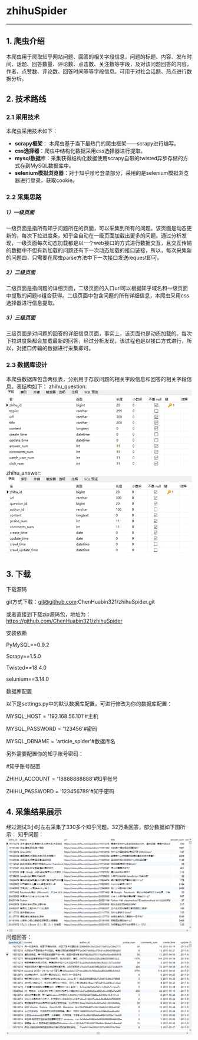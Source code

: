# zhihuSpider

---
## 1. 爬虫介绍
本爬虫用于爬取知乎网站问题、回答的相关字段信息，问题的标题、内容、发布时间、话题、回答数量、评论数、点击数、关注数等字段，及对该问题回答的内容，作者、点赞数、评论数、回答时间等等字段信息。可用于对社会话题、热点进行数据分析。
## 2. 技术路线
### 2.1 采用技术
本爬虫采用技术如下：
- **scrapy框架**：
本爬虫基于当下最热门的爬虫框架——scrapy进行编写。
- **css选择器**：爬虫中结构化数据采用css选择器进行提取。
- **mysql数据**库：采集获得结构化数据使用scrapy自带的twisted异步存储的方式存到MySQL数据库中。
- **selenium模拟浏览器**：对于知乎账号登录部分，采用的是selenium模拟浏览器进行登录，获取cookie。
### 2.2 采集思路
##### 1）一级页面
一级页面是指所有知乎问题所在的页面，可以采集到所有的问题。该页面是动态更新的，每次下拉进度条，知乎会自动在一级页面加载出更多的问题。通过分析发现，一级页面每次动态加载都是以一个web接口的方式进行数据交互，且交互传输的数据中不但有新加载的问题还有下一次动态加载的接口链接，所以，每次采集新的问题四，只需要在爬虫parse方法中下一次接口发送request即可。
##### 2）二级页面
二级页面是指问题的详细页面，二级页面的入口url可以根据知乎域名和一级页面中提取的问题id组合获得。二级页面中包含问题的所有详细信息，本爬虫采用css选择器进行信息提取。
##### 3）三级页面
三级页面是对问题的回答的详细信息页面，事实上，该页面也是动态加载的。每次下拉进度条都会加载最新的回答，经过分析发现，该过程也是以接口方式进行，所以，对接口传输的数据进行采集即可。
### 2.3 数据库设计
本爬虫数据库包含两张表，分别用于存放问题的相关字段信息和回答的相关字段信息。表结构如下：
zhihu_question:
![zhihu_question表结构设计](https://github.com/ChenHuabin321/zhihuSpider/blob/master/zhihu/readme_image/zhihu_question.png)
zhihu_answer:
![zhihu_answer表结构设计](https://github.com/ChenHuabin321/zhihuSpider/blob/master/zhihu/readme_image/zhihu_answer.png)
## 3. 下载

下载源码

git方式下载：git@github.com:ChenHuabin321/zhihuSpider.git

或者直接到下载zip源码包，地址为：https://github.com/ChenHuabin321/zhihuSpider

安装依赖

PyMySQL==0.9.2

Scrapy==1.5.0

Twisted==18.4.0

selunium==3.14.0

数据库配置

以下是settings.py中的默认数据库配置，可进行修改为你的数据库配置：

MYSQL_HOST = '192.168.56.101'#主机

MYSQL_PASSWORD = '123456'#密码

MYSQL_DBNAME = 'article_spider'#数据库名

另外需要配置你的知乎账号密码：

#知乎账号配置

ZHIHU_ACCOUNT = '18888888888'#知乎账号

ZHIHU_PASSWORD = '123456789'#知乎密码

## 4. 采集结果展示
经过测试3小时左右采集了330多个知乎问题，32万条回答，部分数据如下图所示：
知乎问题：
![image](https://github.com/ChenHuabin321/zhihuSpider/blob/master/zhihu/readme_image/%E7%9F%A5%E4%B9%8E%E9%97%AE%E9%A2%98.png)
问题回答：
![image](https://github.com/ChenHuabin321/zhihuSpider/blob/master/zhihu/readme_image/%E7%9F%A5%E4%B9%8E%E5%9B%9E%E7%AD%94.png)
